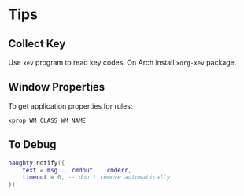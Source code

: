 # Tips

## Collect Key

Use `xev` program to read key codes.  On Arch install `xorg-xev` package.

## Window Properties

To get application properties for rules:

    xprop WM_CLASS WM_NAME

## To Debug

```lua
naughty.notify({
    text = msg .. cmdout .. cmderr,
    timeout = 0, -- don't remove automatically
})
```

